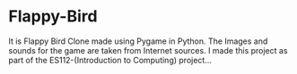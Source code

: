 # Flappy-Bird
It is Flappy Bird Clone made using Pygame in Python. The Images and sounds for the game are taken from Internet sources.
I made this project as part of the ES112-(Introduction to Computing) project...